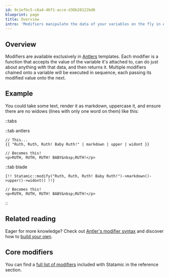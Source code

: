 ```yaml
---
id: 9c1efbc5-c6a4-46f1-acce-d38b20122bd6
blueprint: page
title: Overview
intro: 'Modifiers manipulate the data of your variables on the fly in Antlers templates. They can modify strings, filter arrays and lists, perform comparisons, handle basic math, simplify your markup, and even help you debug.'
---
```

## Overview

Modifiers are available exclusively in [Antlers][antlers] templates. Each modifier is a function that accepts the value of the variable it's attached to, can do just about anything with that data, and then returns it. Multiple modifiers chained onto a variable will be executed in sequence, each passing its modified value onto the next.

## Example

You could take some text, render it as markdown, uppercase it, and ensure there are no widows (lines with only one word on them) like this:

::tabs

::tab antlers
```antlers
// This...
{{ "Ruth, Ruth, Ruth! Baby Ruth!" | markdown | upper | widont }}

// Becomes this!
<p>RUTH, RUTH, RUTH! BABY&nbsp;RUTH!</p>
```
::tab blade
```blade
{!! Statamic::modify("Ruth, Ruth, Ruth! Baby Ruth!")->markdown()->upper()->widont() !!}

// Becomes this!
<p>RUTH, RUTH, RUTH! BABY&nbsp;RUTH!</p>
```
::

## Related reading

Eager for more knowledge? Check out [Antler's modifier syntax](/antlers#modifying-data) and discover how to [build your own](/extending/modifiers#creating-a-modifier).

## Core modifiers

You can find a [full list of modifiers](/reference/modifiers) included with Statamic in the reference section.

[antlers]: /antlers
